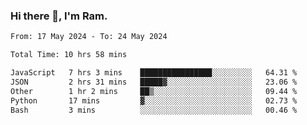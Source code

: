 ### Hi there 👋, I'm Ram.

<!--START_SECTION:waka-->

```txt
From: 17 May 2024 - To: 24 May 2024

Total Time: 10 hrs 58 mins

JavaScript   7 hrs 3 mins    ████████████████░░░░░░░░░   64.31 %
JSON         2 hrs 31 mins   █████▓░░░░░░░░░░░░░░░░░░░   23.06 %
Other        1 hr 2 mins     ██▒░░░░░░░░░░░░░░░░░░░░░░   09.44 %
Python       17 mins         ▓░░░░░░░░░░░░░░░░░░░░░░░░   02.73 %
Bash         3 mins          ░░░░░░░░░░░░░░░░░░░░░░░░░   00.46 %
```

<!--END_SECTION:waka-->
